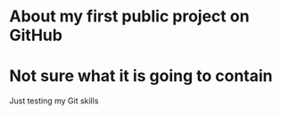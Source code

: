 # About my first public project on GitHub
# Not sure what it is going to contain
Just testing my Git skills
